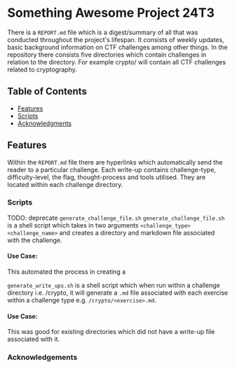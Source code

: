 # Something Awesome Project 24T3

There is a `REPORT.md` file which is a digest/summary of all that was conducted throughout
the project's lifespan. It consists of weekly updates, basic background information on CTF challenges among other things.
In the repository there consists five directories which contain challenges in relation to the directory. For example
crypto/ will contain all CTF challenges related to cryptography. 

## Table of Contents

- [Features](#features)
- [Scripts](#scripts)
- [Acknowledgments](#acknowledgments)

## Features

Within the `REPORT.md` file there are hyperlinks which automatically send the reader to a particular challenge. Each 
write-up contains challenge-type, difficulty-level, the flag, thought-process and tools utilised. They are located within
each challenge directory.

### Scripts
TODO: deprecate `generate_challenge_file.sh`
`generate_challenge_file.sh` is a shell script which takes in two arguments `<challenge_type> <challenge_name>` and creates a directory and markdown file associated with the challenge. 
#### Use Case:
This automated the process in creating a 

`generate_write_ups.sh` is a shell script which when run within a challenge directory i.e. /crypto, it will generate a `.md` file associated with each exercise within a challenge type e.g. `/crypto/<exercise>.md`. 
#### Use Case:
This was good for existing directories which did not have a write-up file associated with it. 

### Acknowledgements

